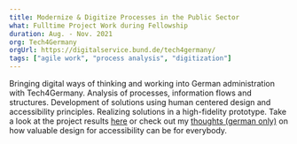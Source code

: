 ```yaml
---
title: Modernize & Digitize Processes in the Public Sector 
what: Fulltime Project Work during Fellowship
duration: Aug. - Nov. 2021
org: Tech4Germany
orgUrl: https://digitalservice.bund.de/tech4germany/ 
tags: ["agile work", "process analysis", "digitization"]
---
```


Bringing digital ways of thinking and working into German administration with Tech4Germany. Analysis of processes, information flows and structures. Development of solutions using human centered design and accessibility principles. Realizing solutions in a high-fidelity prototype. Take a look at the project results [here](https://tech.4germany.org/project/barrierefreie-buergerkommunikation-gzd-itzbund/) or check out my [thoughts (german only)](https://marginalien.jasperanders.xyz/resources/2021/11) on how valuable design for accessibility can be for everybody.